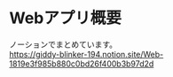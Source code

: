 # Webアプリ概要
ノーションでまとめています。<br>
https://giddy-blinker-194.notion.site/Web-1819e3f985b880c0bd26f400b3b97d2d
